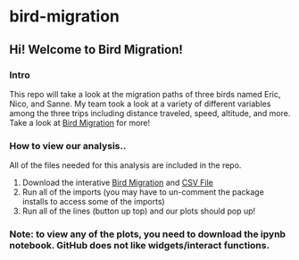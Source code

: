 # bird-migration

## Hi! Welcome to Bird Migration!

### Intro

This repo will take a look at the migration paths of three birds named Eric, Nico, and Sanne. My team took a look at a variety of different variables among the three trips including distance traveled, speed, altitude, and more. Take a look at [Bird Migration](birdmigration.ipynb) for more!

### How to view our analysis..

All of the files needed for this analysis are included in the repo. 

1. Download the interative [Bird Migration](DATA200BirdProjectFinal.ipynb) and [CSV File](bird_tracking.csv)
2. Run all of the imports (you may have to un-comment the package installs to access some of the imports)
3. Run all of the lines (button up top) and our plots should pop up!

### Note: to view any of the plots, you need to download the ipynb notebook. GitHub does not like widgets/interact functions.
